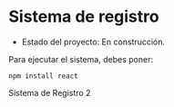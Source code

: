 <h1>Sistema de registro</h1>

- Estado del proyecto: En construcción.

Para ejecutar el sistema, debes poner: 

```npm install react```


Sistema de Registro 2 
